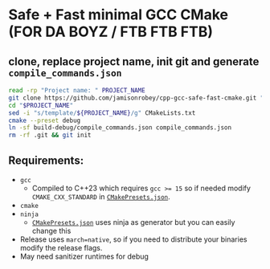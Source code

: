 # Safe + Fast minimal GCC CMake (FOR DA BOYZ / FTB FTB FTB)
## clone, replace project name, init git and generate `compile_commands.json`
```bash
read -rp "Project name: " PROJECT_NAME
git clone https://github.com/jamisonrobey/cpp-gcc-safe-fast-cmake.git "$PROJECT_NAME"
cd "$PROJECT_NAME"
sed -i "s/template/${PROJECT_NAME}/g" CMakeLists.txt
cmake --preset debug
ln -sf build-debug/compile_commands.json compile_commands.json
rm -rf .git && git init
```
## Requirements:
- `gcc` 
    - Compiled to C++23 which requires `gcc >= 15` so if needed modify `CMAKE_CXX_STANDARD` in [`CMakePresets.json`](CMakePresets.json).
- `cmake`
- `ninja`
    -  [`CMakePresets.json`](CMakePresets.json) uses ninja as generator but you can easily change this
- Release uses `march=native`, so if you need to distribute your binaries modify the release flags.
- May need sanitizer runtimes for debug
